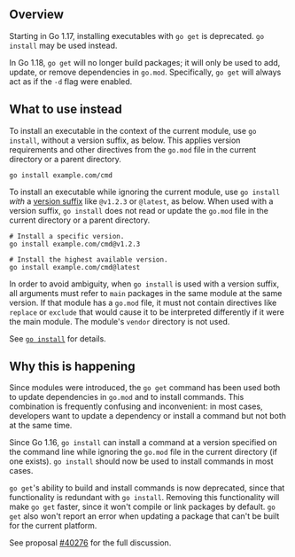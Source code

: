 <!--{
  "Title": "Deprecation of 'go get' for installing executables",
  "Path": "/doc/go-get-install-deprecation"
}-->

## Overview

Starting in Go 1.17, installing executables with `go get` is deprecated.
`go install` may be used instead.

In Go 1.18, `go get` will no longer build packages; it will only
be used to add, update, or remove dependencies in `go.mod`. Specifically,
`go get` will always act as if the `-d` flag were enabled.

## What to use instead

To install an executable in the context of the current module, use `go install`,
without a version suffix, as below. This applies version requirements and
other directives from the `go.mod` file in the current directory or a parent
directory.

```
go install example.com/cmd
```

To install an executable while ignoring the current module, use `go install`
*with* a [version suffix](/ref/mod#version-queries) like `@v1.2.3` or `@latest`,
as below. When used with a version suffix, `go install` does not read or update
the `go.mod` file in the current directory or a parent directory.

```
# Install a specific version.
go install example.com/cmd@v1.2.3

# Install the highest available version.
go install example.com/cmd@latest
```

In order to avoid ambiguity, when `go install` is used with a version suffix,
all arguments must refer to `main` packages in the same module at the same
version. If that module has a `go.mod` file, it must not contain directives like
`replace` or `exclude` that would cause it to be interpreted differently if it
were the main module. The module's `vendor` directory is not used.

See [`go install`](/ref/mod#go-install) for details.

## Why this is happening

Since modules were introduced, the `go get` command has been used both to update
dependencies in `go.mod` and to install commands. This combination is frequently
confusing and inconvenient: in most cases, developers want to update a
dependency or install a command but not both at the same time.

Since Go 1.16, `go install` can install a command at a version specified on the
command line while ignoring the `go.mod` file in the current directory (if one
exists). `go install` should now be used to install commands in most cases.

`go get`'s ability to build and install commands is now deprecated, since that
functionality is redundant with `go install`. Removing this functionality
will make `go get` faster, since it won't compile or link packages by default.
`go get` also won't report an error when updating a package that can't be built
for the current platform.

See proposal [#40276](https://golang.org/issue/40276) for the full discussion.
